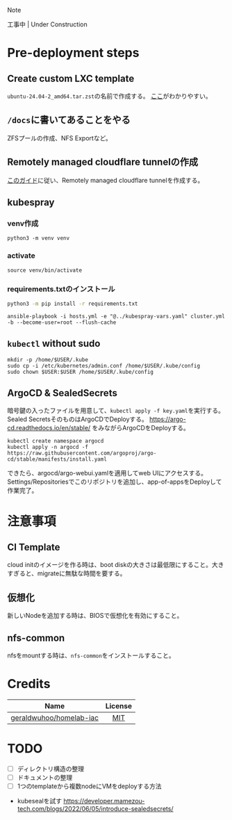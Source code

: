 > [!NOTE]
> 工事中 | Under Construction

# Pre-deployment steps

## Create custom LXC template
`ubuntu-24.04-2_amd64.tar.zst`の名前で作成する。
[ここ](https://qiita.com/bashaway/items/f79cb6dde2ec4fdf3ae7)がわかりやすい。

## `/docs`に書いてあることをやる
ZFSプールの作成、NFS Exportなど。

## Remotely managed cloudflare tunnelの作成
[このガイド](https://developers.cloudflare.com/cloudflare-one/connections/connect-networks/get-started/create-remote-tunnel/)に従い、Remotely managed cloudflare tunnelを作成する。

## kubespray

### venv作成
```shell
python3 -m venv venv
```

### activate
```shell
source venv/bin/activate
```

### requirements.txtのインストール
```bash
python3 -m pip install -r requirements.txt
```

```shell
ansible-playbook -i hosts.yml -e "@../kubespray-vars.yaml" cluster.yml -b --become-user=root --flush-cache
```

## `kubectl` without sudo

```shell
mkdir -p /home/$USER/.kube
sudo cp -i /etc/kubernetes/admin.conf /home/$USER/.kube/config
sudo chown $USER:$USER /home/$USER/.kube/config
```

## ArgoCD & SealedSecrets
暗号鍵の入ったファイルを用意して、`kubectl apply -f key.yaml`を実行する。
Sealed SecretsそのものはArgoCDでDeployする。
https://argo-cd.readthedocs.io/en/stable/ をみながらArgoCDをDeployする。
```shell
kubectl create namespace argocd
kubectl apply -n argocd -f https://raw.githubusercontent.com/argoproj/argo-cd/stable/manifests/install.yaml
```
できたら、argocd/argo-webui.yamlを適用してweb UIにアクセスする。
Settings/Repositoriesでこのリポジトリを追加し、app-of-appsをDeployして作業完了。

# 注意事項

## CI Template
cloud initのイメージを作る時は、boot diskの大きさは最低限にすること。大きすぎると、migrateに無駄な時間を要する。

## 仮想化
新しいNodeを追加する時は、BIOSで仮想化を有効にすること。

## nfs-common
nfsをmountする時は、`nfs-common`をインストールすること。

# Credits
|                                 Name                                  |                                License                                |
|:---------------------------------------------------------------------:|:---------------------------------------------------------------------:|
| [geraldwuhoo/homelab-iac](https://github.com/geraldwuhoo/homelab-iac) | [MIT](https://github.com/geraldwuhoo/homelab-iac/blob/master/LICENSE) |

# TODO
- [ ] ディレクトリ構造の整理
- [ ] ドキュメントの整理
- [ ] 1つのtemplateから複数nodeにVMをdeployする方法
- kubesealを試す https://developer.mamezou-tech.com/blogs/2022/06/05/introduce-sealedsecrets/